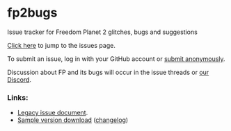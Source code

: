 # fp2bugs
Issue tracker for Freedom Planet 2 glitches, bugs and suggestions

[Click here](https://github.com/neonobjclash/fp2bugs/issues) to jump to the issues page.

To submit an issue, log in with your GitHub account or [submit anonymously](https://gitreports.com/issue/neonobjclash/fp2bugs).

Discussion about FP and its bugs will occur in the issue threads or [our Discord](https://discord.gg/Q6BBCfG).

### Links:
* [Legacy issue document](https://docs.google.com/document/d/1d_dtmNc4IbfCCkdd1lZ5f2ou7mQWVk952Jb28I6wdIE/edit).
* [Sample version download](http://freedomplanet2.com/demo_win.php)
 ([changelog](http://www.galaxytrail.com/forum/index.php/topic,1108.msg29887/topicseen.html#msg29887))
